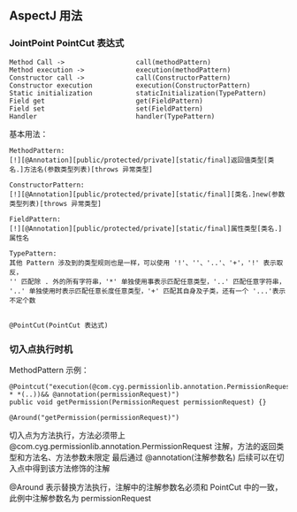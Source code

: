 ## AspectJ 用法

### JointPoint                      PointCut 表达式
    Method Call ->                  call(methodPattern)
    Method execution ->             execution(methodPattern)
    Constructor call ->             call(ConstructorPattern)
    Constructor execution           execution(ConstructorPattern)
    Static initialization           staticInitialization(TypePattern)
    Field get                       get(FieldPattern)
    Field set                       set(FieldPattern)
    Handler                         handler(TypePattern)

基本用法：
```
MethodPattern:
[!][@Annotation][public/protected/private][static/final]返回值类型[类名.]方法名(参数类型列表)[throws 异常类型]

ConstructorPattern:
[!][@Annotation][public/protected/private][static/final][类名.]new(参数类型列表)[throws 异常类型]

FieldPattern:
[!][@Annotation][public/protected/private][static/final]属性类型[类名.]属性名

TypePattern:
其他 Pattern 涉及到的类型规则也是一样，可以使用 '!'、''、'..'、'+'，'!' 表示取反，
'' 匹配除 . 外的所有字符串，'*' 单独使用事表示匹配任意类型，'..' 匹配任意字符串，
'..' 单独使用时表示匹配任意长度任意类型，'+' 匹配其自身及子类，还有一个 '...'表示不定个数


@PointCut(PointCut 表达式)
```

### 切入点执行时机




MethodPattern 示例：
```
@Pointcut("execution(@com.cyg.permissionlib.annotation.PermissionRequest * *(..))&& @annotation(permissionRequest)")
public void getPermission(PermissionRequest permissionRequest) {}

@Around("getPermission(permissionRequest)")
```
切入点为方法执行，方法必须带上 @com.cyg.permissionlib.annotation.PermissionRequest 注解，方法的返回类型和方法名、方法参数未限定
最后通过 @annotation(注解参数名) 后续可以在切入点中得到该方法修饰的注解

@Around 表示替换方法执行，注解中的注解参数名必须和 PointCut 中的一致，此例中注解参数名为 permissionRequest


